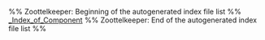 %% Zoottelkeeper: Beginning of the autogenerated index file list  %%
 [\_Index\_of\_Component](Component/_Index_of_Component.md)
%% Zoottelkeeper: End of the autogenerated index file list  %%
